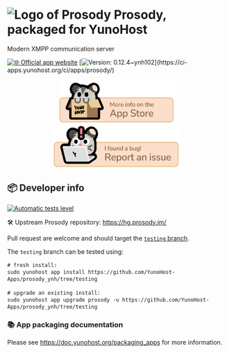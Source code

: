 <!--
N.B.: This README was automatically generated by <https://github.com/YunoHost/apps_tools/blob/main/readme_generator>
It shall NOT be edited by hand.
-->

<h1>
  <img src="https://raw.githubusercontent.com/YunoHost/apps/main/logos/prosody.png" width="32px" alt="Logo of Prosody">
  Prosody, packaged for YunoHost
</h1>

Modern XMPP communication server

[![🌐 Official app website](https://img.shields.io/badge/Official_app_website-darkgreen?style=for-the-badge)](https://prosody.im/)
[![Version: 0.12.4~ynh102](https://img.shields.io/badge/Version-0.12.4~ynh102-rgb(18,138,11)?style=for-the-badge)](https://ci-apps.yunohost.org/ci/apps/prosody/)

<div align="center">
<a href="https://apps.yunohost.org/app/prosody"><img height="100px" src="https://github.com/YunoHost/yunohost-artwork/raw/refs/heads/main/badges/neopossum-badges/badge_more_info_on_the_appstore.svg"/></a>
<a href="https://github.com/YunoHost-Apps/prosody_ynh/issues"><img height="100px" src="https://github.com/YunoHost/yunohost-artwork/raw/refs/heads/main/badges/neopossum-badges/badge_report_an_issue.svg"/></a>
</div>

## 📦 Developer info

[![Automatic tests level](https://apps.yunohost.org/badge/cilevel/prosody)](https://ci-apps.yunohost.org/ci/apps/prosody/)

🛠️ Upstream Prosody repository: <https://hg.prosody.im/>

Pull request are welcome and should target the [`testing` branch](https://github.com/YunoHost-Apps/prosody_ynh/tree/testing).

The `testing` branch can be tested using:
```
# fresh install:
sudo yunohost app install https://github.com/YunoHost-Apps/prosody_ynh/tree/testing

# upgrade an existing install:
sudo yunohost app upgrade prosody -u https://github.com/YunoHost-Apps/prosody_ynh/tree/testing
```

### 📚 App packaging documentation

Please see <https://doc.yunohost.org/packaging_apps> for more information.